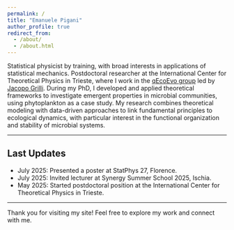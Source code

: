 ```yaml
---
permalink: /
title: "Emanuele Pigani"
author_profile: true
redirect_from: 
  - /about/
  - /about.html
---
```


Statistical physicist by training, with broad interests in applications of statistical mechanics.
Postdoctoral researcher at the International Center for Theoretical Physics in Trieste, where I work in the [qEcoEvo group](https://jacopogrilli.github.io/group/) led by [Jacopo Grilli](https://jacopogrilli.github.io/).
During my PhD, I developed and applied theoretical frameworks to investigate emergent properties in microbial communities, using phytoplankton as a case study. My research combines theoretical modeling with data-driven approaches to link fundamental principles to ecological dynamics, with particular interest in the functional organization and stability of microbial systems.

---

## Last Updates

- July 2025: Presented a poster at StatPhys 27, Florence.
- July 2025: Invited lecturer at Synergy Summer School 2025, Ischia.
- May 2025: Started postdoctoral position at the International Center for Theoretical Physics in Trieste.


---

Thank you for visiting my site! Feel free to explore my work and connect with me.
